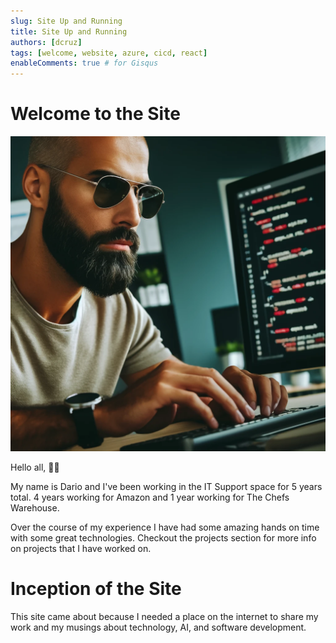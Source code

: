```yaml
---
slug: Site Up and Running
title: Site Up and Running
authors: [dcruz]
tags: [welcome, website, azure, cicd, react]
enableComments: true # for Gisqus
---
```


# Welcome to the Site
![dude coding site](dude-coding-site.webp)

Hello all, 👋🏽

My name is Dario and I've been working in the IT Support space for 5 years total. 4 years working for Amazon and 1 year working for The Chefs Warehouse.
<!-- truncate -->
Over the course of my experience I have had some amazing hands on time with some great technologies. Checkout the projects section for more info on projects that I have worked on.

# Inception of the Site
This site came about because I needed a place on the internet to share my work and my musings about technology, AI, and software development.

